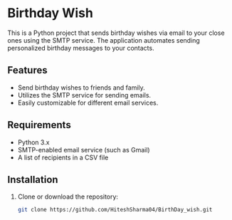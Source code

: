 # Birthday Wish

This is a Python project that sends birthday wishes via email to your close ones using the SMTP service. The application automates sending personalized birthday messages to your contacts.

## Features

- Send birthday wishes to friends and family.
- Utilizes the SMTP service for sending emails.
- Easily customizable for different email services.

## Requirements

- Python 3.x
- SMTP-enabled email service (such as Gmail)
- A list of recipients in a CSV file

## Installation

1. Clone or download the repository:
   ```bash
   git clone https://github.com/HiteshSharma04/BirthDay_wish.git
